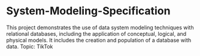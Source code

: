 # System-Modeling-Specification
This project demonstrates the use of data system modeling techniques with relational databases, including the application of conceptual, logical, and physical models. It includes the creation and population of a database with data. Topic: TikTok
